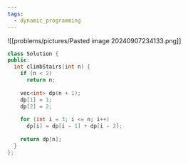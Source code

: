 ```yaml
---
tags:
  - dynamic_programming
---
```

![[problems/pictures/Pasted image 20240907234133.png]]


```c++
class Solution {  
public:  
  int climbStairs(int n) {  
    if (n < 2)  
      return n;  
  
    vec<int> dp(n + 1);  
    dp[1] = 1;  
    dp[2] = 2;  
  
    for (int i = 3; i <= n; i++)  
      dp[i] = dp[i - 1] + dp[i - 2];  
  
    return dp[n];  
  }  
};
```